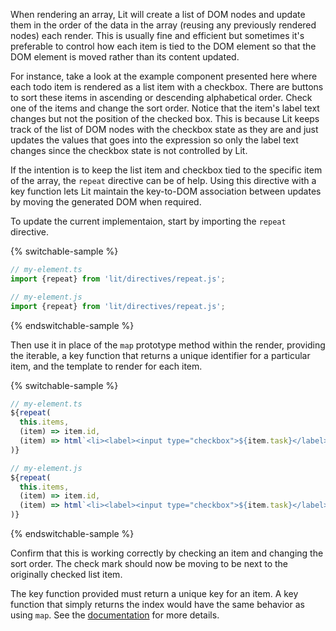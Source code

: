 When rendering an array, Lit will create a list of DOM nodes and update them
in the order of the data in the array (reusing any previously rendered nodes) 
each render. This is usually fine and efficient but sometimes it's preferable
to control how each item is tied to the DOM element so that the DOM element is
moved rather than its content updated.

For instance, take a look at the example component presented here where each
todo item is rendered as a list item with a checkbox. There are buttons to sort
these items in ascending or descending alphabetical order. Check one of the
items and change the sort order. Notice that the item's label text changes but
not the position of the checked box. This is because Lit keeps track of the
list of DOM nodes with the checkbox state as they are and just updates the
values that goes into the expression so only the label text changes since the
checkbox state is not controlled by Lit.

If the intention is to keep the list item and checkbox tied to the specific
item of the array, the `repeat` directive can be of help. Using this directive
with a key function lets Lit maintain the key-to-DOM association between
updates by moving the generated DOM when required.

To update the current implementaion, start by importing the `repeat` directive.

{% switchable-sample %}

```ts
// my-element.ts
import {repeat} from 'lit/directives/repeat.js';
```

```js
// my-element.js
import {repeat} from 'lit/directives/repeat.js';
```

{% endswitchable-sample %}

Then use it in place of the `map` prototype method within the render, providing
the iterable, a key function that returns a unique identifier for a particular
item, and the template to render for each item.

{% switchable-sample %}

```ts
// my-element.ts
${repeat(
  this.items,
  (item) => item.id,
  (item) => html`<li><label><input type="checkbox">${item.task}</label></li>`
)}
```

```js
// my-element.js
${repeat(
  this.items,
  (item) => item.id,
  (item) => html`<li><label><input type="checkbox">${item.task}</label></li>`
)}
```

{% endswitchable-sample %}

Confirm that this is working correctly by checking an item and changing the
sort order. The check mark should now be moving to be next to the originally
checked list item.

<aside class="positive">
The key function provided must return a unique key for an item. A key function
that simply returns the index would have the same behavior as using
<code>map</code>. See the <a href="/docs/templates/directives/#repeat">
documentation</a> for more details.
</aside>
